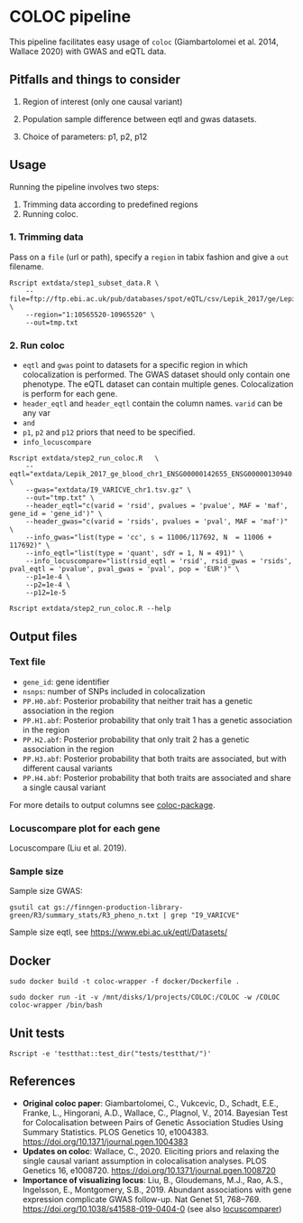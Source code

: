 # COLOC pipeline

This pipeline facilitates easy usage of `coloc` (Giambartolomei et al. 2014, Wallace 2020) with GWAS and eQTL data. 

## Pitfalls and things to consider

1. Region of interest (only one causal variant)

2. Population sample difference between eqtl and gwas datasets. 

3. Choice of parameters: p1, p2, p12

## Usage

Running the pipeline involves two steps: 
1. Trimming data according to predefined regions
2. Running coloc.

### 1. Trimming data

Pass on a `file` (url or path), specify a `region` in tabix fashion and give a `out` filename. 

```
Rscript extdata/step1_subset_data.R	\
	--file=ftp://ftp.ebi.ac.uk/pub/databases/spot/eQTL/csv/Lepik_2017/ge/Lepik_2017_ge_blood.all.tsv.gz \
	--region="1:10565520-10965520" \
    --out=tmp.txt
```

### 2. Run coloc

- `eqtl` and `gwas` point to datasets for a specific region in which colocalization is performed. The GWAS dataset should only contain one phenotype. The eQTL dataset can contain multiple genes. Colocalization is perform for each gene. 
- `header_eqtl` and `header_eqtl` contain the column names. `varid` can be any var
- `` and ``
- `p1`, `p2` and `p12` priors that need to be specified. 
- `info_locuscompare`

```
Rscript extdata/step2_run_coloc.R	\
	--eqtl="extdata/Lepik_2017_ge_blood_chr1_ENSG00000142655_ENSG00000130940.all.tsv" \
	--gwas="extdata/I9_VARICVE_chr1.tsv.gz" \
	--out="tmp.txt" \
	--header_eqtl="c(varid = 'rsid', pvalues = 'pvalue', MAF = 'maf', gene_id = 'gene_id')" \
	--header_gwas="c(varid = 'rsids', pvalues = 'pval', MAF = 'maf')" \
	--info_gwas="list(type = 'cc', s = 11006/117692, N  = 11006 + 117692)" \
	--info_eqtl="list(type = 'quant', sdY = 1, N = 491)" \
	--info_locuscompare="list(rsid_eqtl = 'rsid', rsid_gwas = 'rsids', pval_eqtl = 'pvalue', pval_gwas = 'pval', pop = 'EUR')" \
	--p1=1e-4 \
	--p2=1e-4 \
	--p12=1e-5

Rscript extdata/step2_run_coloc.R --help

```	

## Output files

### Text file

- `gene_id`: gene identifier
- `nsnps`: number of SNPs included in colocalization
- `PP.H0.abf`: Posterior probability that neither trait has a genetic association in the region
- `PP.H1.abf`: Posterior probability that only trait 1 has a genetic association in the region
- `PP.H2.abf`: Posterior probability that only trait 2 has a genetic association in the region
- `PP.H3.abf`: Posterior probability that both traits are associated, but with different causal variants
- `PP.H4.abf`: Posterior probability that both traits are associated and share a single causal variant


For more details to output columns see [coloc-package](https://chr1swallace.github.io/coloc/articles/a03_enumeration.html#introduction).

### Locuscompare plot for each gene

Locuscompare (Liu et al. 2019).



### Sample size

Sample size GWAS: 
```
gsutil cat gs://finngen-production-library-green/R3/summary_stats/R3_pheno_n.txt | grep "I9_VARICVE"
```

Sample size eqtl, see https://www.ebi.ac.uk/eqtl/Datasets/


## Docker

```
sudo docker build -t coloc-wrapper -f docker/Dockerfile .

sudo docker run -it -v /mnt/disks/1/projects/COLOC:/COLOC -w /COLOC coloc-wrapper /bin/bash

```

## Unit tests

`Rscript -e 'testthat::test_dir("tests/testthat/")'`


## References

- **Original coloc paper**: Giambartolomei, C., Vukcevic, D., Schadt, E.E., Franke, L., Hingorani, A.D., Wallace, C., Plagnol, V., 2014. Bayesian Test for Colocalisation between Pairs of Genetic Association Studies Using Summary Statistics. PLOS Genetics 10, e1004383. https://doi.org/10.1371/journal.pgen.1004383
- **Updates on coloc**: Wallace, C., 2020. Eliciting priors and relaxing the single causal variant assumption in colocalisation analyses. PLOS Genetics 16, e1008720. https://doi.org/10.1371/journal.pgen.1008720
- **Importance of visualizing locus**: Liu, B., Gloudemans, M.J., Rao, A.S., Ingelsson, E., Montgomery, S.B., 2019. Abundant associations with gene expression complicate GWAS follow-up. Nat Genet 51, 768–769. https://doi.org/10.1038/s41588-019-0404-0 (see also [locuscomparer](https://github.com/boxiangliu/locuscomparer))



